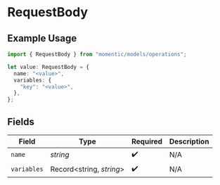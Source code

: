 # RequestBody

## Example Usage

```typescript
import { RequestBody } from "momentic/models/operations";

let value: RequestBody = {
  name: "<value>",
  variables: {
    "key": "<value>",
  },
};
```

## Fields

| Field                    | Type                     | Required                 | Description              |
| ------------------------ | ------------------------ | ------------------------ | ------------------------ |
| `name`                   | *string*                 | :heavy_check_mark:       | N/A                      |
| `variables`              | Record<string, *string*> | :heavy_check_mark:       | N/A                      |